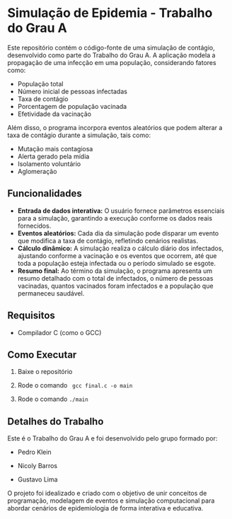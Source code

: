 # Simulação de Epidemia - Trabalho do Grau A

Este repositório contém o código-fonte de uma simulação de contágio, desenvolvido como parte do Trabalho do Grau A. A aplicação modela a propagação de uma infecção em uma população, considerando fatores como:
- População total
- Número inicial de pessoas infectadas
- Taxa de contágio
- Porcentagem de população vacinada
- Efetividade da vacinação

Além disso, o programa incorpora eventos aleatórios que podem alterar a taxa de contágio durante a simulação, tais como:
- Mutação mais contagiosa
- Alerta gerado pela mídia
- Isolamento voluntário
- Aglomeração

## Funcionalidades

- **Entrada de dados interativa:** O usuário fornece parâmetros essenciais para a simulação, garantindo a execução conforme os dados reais fornecidos.
- **Eventos aleatórios:** Cada dia da simulação pode disparar um evento que modifica a taxa de contágio, refletindo cenários realistas.
- **Cálculo dinâmico:** A simulação realiza o cálculo diário dos infectados, ajustando conforme a vacinação e os eventos que ocorrem, até que toda a população esteja infectada ou o período simulado se esgote.
- **Resumo final:** Ao término da simulação, o programa apresenta um resumo detalhado com o total de infectados, o número de pessoas vacinadas, quantos vacinados foram infectados e a população que permaneceu saudável.

## Requisitos

- Compilador C (como o GCC)

## Como Executar

1. Baixe o repositório

2. Rode o comando ``` gcc final.c -o main```

3. Rode o comando ```./main```

## Detalhes do Trabalho

Este é o Trabalho do Grau A e foi desenvolvido pelo grupo formado por:

- Pedro Klein

- Nicoly Barros

- Gustavo Lima

O projeto foi idealizado e criado com o objetivo de unir conceitos de programação, modelagem de eventos e simulação computacional para abordar cenários de epidemiologia de forma interativa e educativa.